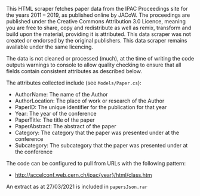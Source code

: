 This HTML scraper fetches paper data from the IPAC Proceedings site for the years 2011 – 2019, as published online by JACoW. The proceedings are published under the Creative Commons Attribution 3.0 Licence, meaning you are free to share, copy and redistribute as well as remix, transform and build upon the material, providing it is attributed. This data scraper was not created or endorsed by the original publishers. This data scraper remains available under the same licencing.

The data is not cleaned or processed (much), at the time of writing the code outputs warnings to console to allow quality checking to ensure that all fields contain consistent attributes as described below.

The attributes collected include (see `Models/Paper.cs`):

- AuthorName: The name of the Author
- AuthorLocation: The place of work or research of the Author
- PaperID: The unique identifier for the publication for that year
- Year: The year of the conference
- PaperTitle: The title of the paper
- PaperAbstract: The abstract of the paper
- Category: The category that the paper was presented under at the conference
- Subcategory: The subcategory that the paper was presented under at the conference

The code can be configured to pull from URLs with the following pattern:

- http://accelconf.web.cern.ch/ipac{year}/html/class.htm

An extract as at 27/03/2021 is included in `papersJson.rar`
